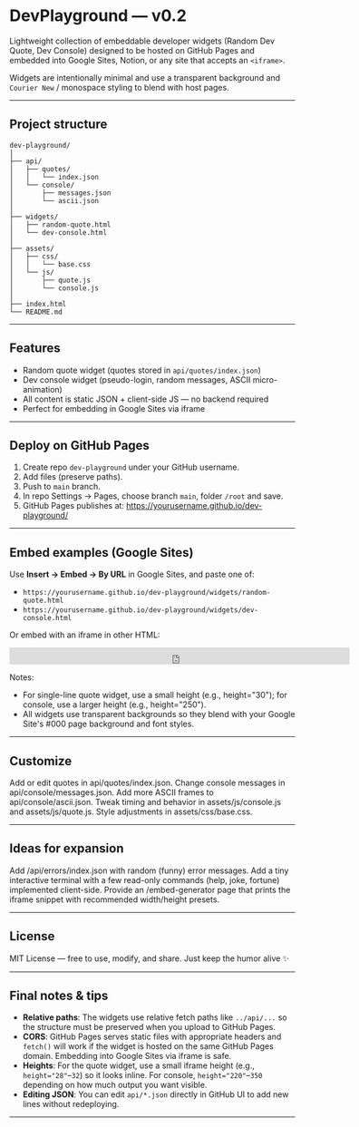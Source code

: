 # DevPlayground — v0.2

Lightweight collection of embeddable developer widgets (Random Dev Quote, Dev Console) designed to be hosted on GitHub Pages and embedded into Google Sites, Notion, or any site that accepts an `<iframe>`.

Widgets are intentionally minimal and use a transparent background and `Courier New` / monospace styling to blend with host pages.

---

## Project structure

```
dev-playground/
│
├── api/
│   ├── quotes/
│   │   └── index.json
│   └── console/
│       ├── messages.json
│       └── ascii.json
│
├── widgets/
│   ├── random-quote.html
│   └── dev-console.html
│
├── assets/
│   ├── css/
│   │   └── base.css
│   └── js/
│       ├── quote.js
│       └── console.js
│
├── index.html
└── README.md
```

---

## Features
- Random quote widget (quotes stored in `api/quotes/index.json`)
- Dev console widget (pseudo-login, random messages, ASCII micro-animation)
- All content is static JSON + client-side JS — no backend required
- Perfect for embedding in Google Sites via iframe

---

## Deploy on GitHub Pages
1. Create repo `dev-playground` under your GitHub username.
2. Add files (preserve paths).
3. Push to `main` branch.
4. In repo Settings → Pages, choose branch `main`, folder `/root` and save.
5. GitHub Pages publishes at: https://yourusername.github.io/dev-playground/

---

## Embed examples (Google Sites)
Use **Insert → Embed → By URL** in Google Sites, and paste one of:
- `https://yourusername.github.io/dev-playground/widgets/random-quote.html`
- `https://yourusername.github.io/dev-playground/widgets/dev-console.html`

Or embed with an iframe in other HTML:

<iframe src="https://yourusername.github.io/dev-playground/widgets/random-quote.html"
     width="600" height="30" style="border:none;background:transparent;"></iframe>

Notes:
- For single-line quote widget, use a small height (e.g., height="30"); for console, use a larger height (e.g., height="250").
- All widgets use transparent backgrounds so they blend with your Google Site's #000 page background and font styles.

---

## Customize

Add or edit quotes in api/quotes/index.json.
Change console messages in api/console/messages.json.
Add more ASCII frames to api/console/ascii.json.
Tweak timing and behavior in assets/js/console.js and assets/js/quote.js.
Style adjustments in assets/css/base.css.

---

## Ideas for expansion

Add /api/errors/index.json with random (funny) error messages.
Add a tiny interactive terminal with a few read-only commands (help, joke, fortune) implemented client-side.
Provide an /embed-generator page that prints the iframe snippet with recommended width/height presets.

---

## License

MIT License — free to use, modify, and share.
Just keep the humor alive ✨

---

## Final notes & tips
- **Relative paths**: The widgets use relative fetch paths like `../api/...` so the structure must be preserved when you upload to GitHub Pages.
- **CORS**: GitHub Pages serves static files with appropriate headers and `fetch()` will work if the widget is hosted on the same GitHub Pages domain. Embedding into Google Sites via iframe is safe.
- **Heights**: For the quote widget, use a small iframe height (e.g., `height="28"`–`32`) so it looks inline. For console, `height="220"`–`350` depending on how much output you want visible.
- **Editing JSON**: You can edit `api/*.json` directly in GitHub UI to add new lines without redeploying.

---


